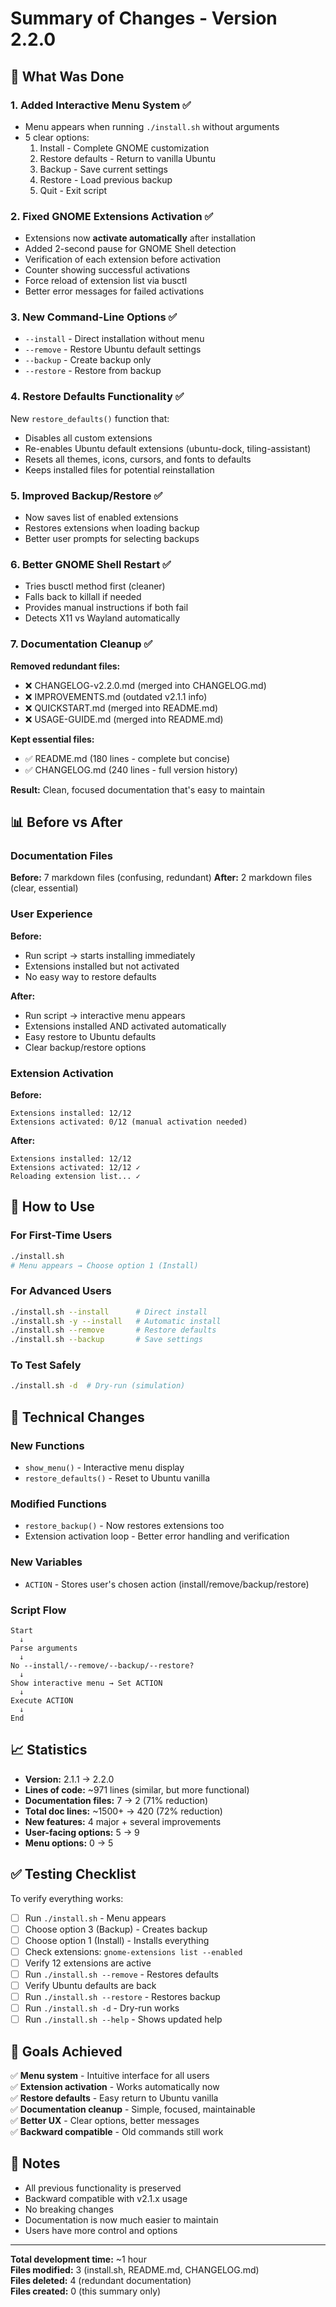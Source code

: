 # Summary of Changes - Version 2.2.0

## 🎯 What Was Done

### 1. Added Interactive Menu System ✅
- Menu appears when running `./install.sh` without arguments
- 5 clear options:
  1. Install - Complete GNOME customization
  2. Restore defaults - Return to vanilla Ubuntu
  3. Backup - Save current settings
  4. Restore - Load previous backup
  5. Quit - Exit script

### 2. Fixed GNOME Extensions Activation ✅
- Extensions now **activate automatically** after installation
- Added 2-second pause for GNOME Shell detection
- Verification of each extension before activation
- Counter showing successful activations
- Force reload of extension list via busctl
- Better error messages for failed activations

### 3. New Command-Line Options ✅
- `--install` - Direct installation without menu
- `--remove` - Restore Ubuntu default settings
- `--backup` - Create backup only
- `--restore` - Restore from backup

### 4. Restore Defaults Functionality ✅
New `restore_defaults()` function that:
- Disables all custom extensions
- Re-enables Ubuntu default extensions (ubuntu-dock, tiling-assistant)
- Resets all themes, icons, cursors, and fonts to defaults
- Keeps installed files for potential reinstallation

### 5. Improved Backup/Restore ✅
- Now saves list of enabled extensions
- Restores extensions when loading backup
- Better user prompts for selecting backups

### 6. Better GNOME Shell Restart ✅
- Tries busctl method first (cleaner)
- Falls back to killall if needed
- Provides manual instructions if both fail
- Detects X11 vs Wayland automatically

### 7. Documentation Cleanup ✅
**Removed redundant files:**
- ❌ CHANGELOG-v2.2.0.md (merged into CHANGELOG.md)
- ❌ IMPROVEMENTS.md (outdated v2.1.1 info)
- ❌ QUICKSTART.md (merged into README.md)
- ❌ USAGE-GUIDE.md (merged into README.md)

**Kept essential files:**
- ✅ README.md (180 lines - complete but concise)
- ✅ CHANGELOG.md (240 lines - full version history)

**Result:** Clean, focused documentation that's easy to maintain

## 📊 Before vs After

### Documentation Files
**Before:** 7 markdown files (confusing, redundant)
**After:** 2 markdown files (clear, essential)

### User Experience
**Before:** 
- Run script → starts installing immediately
- Extensions installed but not activated
- No easy way to restore defaults

**After:**
- Run script → interactive menu appears
- Extensions installed AND activated automatically
- Easy restore to Ubuntu defaults
- Clear backup/restore options

### Extension Activation
**Before:**
```
Extensions installed: 12/12
Extensions activated: 0/12 (manual activation needed)
```

**After:**
```
Extensions installed: 12/12
Extensions activated: 12/12 ✓
Reloading extension list... ✓
```

## 🚀 How to Use

### For First-Time Users
```bash
./install.sh
# Menu appears → Choose option 1 (Install)
```

### For Advanced Users
```bash
./install.sh --install      # Direct install
./install.sh -y --install   # Automatic install
./install.sh --remove       # Restore defaults
./install.sh --backup       # Save settings
```

### To Test Safely
```bash
./install.sh -d  # Dry-run (simulation)
```

## 🔧 Technical Changes

### New Functions
- `show_menu()` - Interactive menu display
- `restore_defaults()` - Reset to Ubuntu vanilla

### Modified Functions
- `restore_backup()` - Now restores extensions too
- Extension activation loop - Better error handling and verification

### New Variables
- `ACTION` - Stores user's chosen action (install/remove/backup/restore)

### Script Flow
```
Start
  ↓
Parse arguments
  ↓
No --install/--remove/--backup/--restore?
  ↓
Show interactive menu → Set ACTION
  ↓
Execute ACTION
  ↓
End
```

## 📈 Statistics

- **Version:** 2.1.1 → 2.2.0
- **Lines of code:** ~971 lines (similar, but more functional)
- **Documentation files:** 7 → 2 (71% reduction)
- **Total doc lines:** ~1500+ → 420 (72% reduction)
- **New features:** 4 major + several improvements
- **User-facing options:** 5 → 9
- **Menu options:** 0 → 5

## ✅ Testing Checklist

To verify everything works:

- [ ] Run `./install.sh` - Menu appears
- [ ] Choose option 3 (Backup) - Creates backup
- [ ] Choose option 1 (Install) - Installs everything
- [ ] Check extensions: `gnome-extensions list --enabled`
- [ ] Verify 12 extensions are active
- [ ] Run `./install.sh --remove` - Restores defaults
- [ ] Verify Ubuntu defaults are back
- [ ] Run `./install.sh --restore` - Restores backup
- [ ] Run `./install.sh -d` - Dry-run works
- [ ] Run `./install.sh --help` - Shows updated help

## 🎯 Goals Achieved

✅ **Menu system** - Intuitive interface for all users  
✅ **Extension activation** - Works automatically now  
✅ **Restore defaults** - Easy return to Ubuntu vanilla  
✅ **Documentation cleanup** - Simple, focused, maintainable  
✅ **Better UX** - Clear options, better messages  
✅ **Backward compatible** - Old commands still work  

## 📝 Notes

- All previous functionality is preserved
- Backward compatible with v2.1.x usage
- No breaking changes
- Documentation is now much easier to maintain
- Users have more control and options

---

**Total development time:** ~1 hour  
**Files modified:** 3 (install.sh, README.md, CHANGELOG.md)  
**Files deleted:** 4 (redundant documentation)  
**Files created:** 0 (this summary only)
